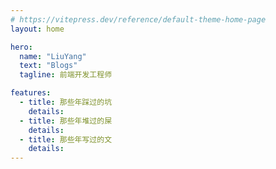 ```yaml
---
# https://vitepress.dev/reference/default-theme-home-page
layout: home

hero:
  name: "LiuYang"
  text: "Blogs"
  tagline: 前端开发工程师

features:
  - title: 那些年踩过的坑
    details:
  - title: 那些年堆过的屎
    details:
  - title: 那些年写过的文
    details:
---
```

